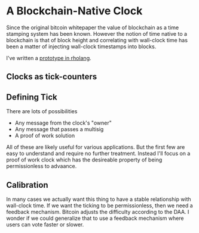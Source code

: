 A Blockchain-Native Clock
==============

Since the original bitcoin whitepaper the value of blockchain as a time stamping system has been known. However the notion of time native to a blockchain is that of block height and correlating with wall-clock time has been a matter of injecting wall-clock timestamps into blocks.

I've written a [prototype in rholang](https://github.com/JoshOrndorff/librho/blob/master/BlockchainPatterns/clock.rho).

Clocks as tick-counters
-------------------------


Defining Tick
-------------
There are lots of possibilities
* Any message from the clock's "owner"
* Any message that passes a multisig
* A proof of work solution

All of these are likely useful for various applications. But the first few are easy to understand and require no further treatment. Instead I'll focus on a proof of work clock which has the desireable property of being permissionless to advaance.


Calibration
-----------
In many cases we actually want this thing to have a stable relationship with wall-clock time. If we want the ticking to be permissionless, then we need a feedback mechanism. Bitcoin adjusts the difficulty according to the DAA. I wonder if we could generalize that to use a feedback mechanism where users can vote faster or slower.
